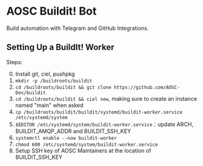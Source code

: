 # AOSC Buildit! Bot

Build automation with Telegram and GitHub Integrations.

## Setting Up a BuildIt! Worker

Steps:

0. Install git, ciel, pushpkg
1. `mkdir -p /buildroots/buildit`
2. `cd /buildroots/buildit && git clone https://github.com/AOSC-Dev/buildit`
3. `cd /buildroots/buildit && ciel new`, making sure to create an instance named "main" when asked
4. `cp /buildroots/buildit/buildit/systemd/buildit-worker.service /etc/systemd/system`
5. `$EDITOR /etc/systemd/system/buildit-worker.service`：update ARCH, BUILDIT_AMQP_ADDR and BUILDIT_SSH_KEY
6. `systemctl enable --now buildit-worker`
7. `chmod 600 /etc/systemd/system/buildit-worker.service`
8. Setup SSH key of AOSC Maintainers at the location of BUILDIT_SSH_KEY
